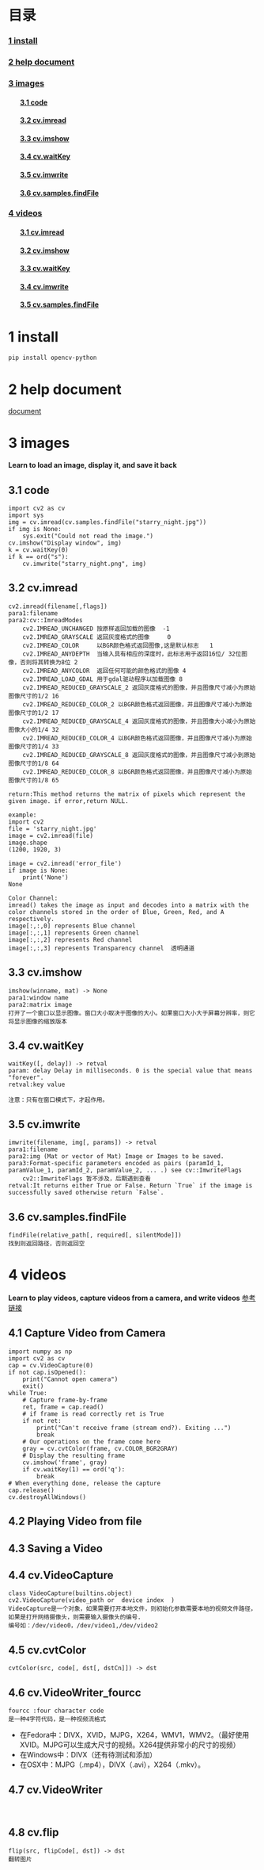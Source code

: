 # 目录
<h3><a href="#title1">1 install</a> </h3>
<h3><a href="#title2">2 help document</a> </h3>
<h3><a href="#title3">3 images</a> </h3>
		<h4><ul><a href="#title3.1">3.1 code </a> </h4>
		<h4><ul><a href="#title3.2">3.2 cv.imread </a> </h4>
		<h4><ul><a href="#title3.3">3.3 cv.imshow</a> </h4>
		<h4><ul><a href="#title3.4">3.4 cv.waitKey</a> </h4>
		<h4><ul><a href="#title3.5">3.5 cv.imwrite</a> </h4>
		<h4><ul><a href="#title3.6">3.6 cv.samples.findFile</a> </h4>
<h3><a href="#title4">4 videos</a> </h3>
		<h4><ul><a href="#title4.1">3.1 cv.imread </a> </h4>
		<h4><ul><a href="#title4.2">3.2 cv.imshow</a> </h4>
		<h4><ul><a href="#title4.3">3.3 cv.waitKey</a> </h4>
		<h4><ul><a href="#title4.4">3.4 cv.imwrite</a> </h4>
		<h4><ul><a href="#title4.5">3.5 cv.samples.findFile</a> </h4>

		
<div style="page-break-after:always"></div>

  <h1 id="title1">1 install</h1>  

```
pip install opencv-python
```
 <h1 id="title2">2 help document </h1>  
 
[document](https://docs.opencv.org/master/d0/de3/tutorial_py_intro.html)

<h1 id="title3">3 images </h1>  

**Learn to load an image, display it, and save it back**

<h2 id="title3.1">3.1 code </h2>  

```
import cv2 as cv
import sys
img = cv.imread(cv.samples.findFile("starry_night.jpg"))
if img is None:
    sys.exit("Could not read the image.")
cv.imshow("Display window", img)
k = cv.waitKey(0)
if k == ord("s"):
    cv.imwrite("starry_night.png", img)
```

<h2 id="title3.2">3.2 cv.imread </h2>  

```
cv2.imread(filename[,flags])
para1:filename
para2:cv::ImreadModes
	cv2.IMREAD_UNCHANGED 按原样返回加载的图像  -1
	cv2.IMREAD_GRAYSCALE 返回灰度格式的图像     0
	cv2.IMREAD_COLOR     以BGR颜色格式返回图像,这是默认标志   1
	cv2.IMREAD_ANYDEPTH  当输入具有相应的深度时，此标志用于返回16位/ 32位图像，否则将其转换为8位 2
	cv2.IMREAD_ANYCOLOR  返回任何可能的颜色格式的图像 4
	cv2.IMREAD_LOAD_GDAL 用于gdal驱动程序以加载图像 8
	cv2.IMREAD_REDUCED_GRAYSCALE_2 返回灰度格式的图像，并且图像尺寸减小为原始图像尺寸的1/2 16
	cv2.IMREAD_REDUCED_COLOR_2 以BGR颜色格式返回图像，并且图像尺寸减小为原始图像尺寸的1/2 17
	cv2.IMREAD_REDUCED_GRAYSCALE_4 返回灰度格式的图像，并且图像大小减小为原始图像大小的1/4 32
	cv2.IMREAD_REDUCED_COLOR_4 以BGR颜色格式返回图像，并且图像尺寸减小为原始图像尺寸的1/4 33
	cv2.IMREAD_REDUCED_GRAYSCALE_8 返回灰度格式的图像，并且图像尺寸减小到原始图像尺寸的1/8 64
	cv2.IMREAD_REDUCED_COLOR_8 以BGR颜色格式返回图像，并且图像尺寸减小为原始图像尺寸的1/8 65
	
return:This method returns the matrix of pixels which represent the given image. if error,return NULL.

example:
import cv2
file = 'starry_night.jpg'
image = cv2.imread(file)
image.shape
(1200, 1920, 3)

image = cv2.imread('error_file')
if image is None:
	print('None')
None

Color Channel:
imread() takes the image as input and decodes into a matrix with the color channels stored in the order of Blue, Green, Red, and A respectively.  
image[:,:,0] represents Blue channel  
image[:,:,1] represents Green channel  
image[:,:,2] represents Red channel  
image[:,:,3] represents Transparency channel  透明通道
```

<h2 id="title3.3">3.3 cv.imshow </h2>  

```
imshow(winname, mat) -> None
para1:window name
para2:matrix image
打开了一个窗口以显示图像。窗口大小取决于图像的大小。如果窗口大小大于屏幕分辨率，则它将显示图像的缩放版本
```
<h2 id="title3.4">3.4 cv.waitKey</h2>  

```
waitKey([, delay]) -> retval
param: delay Delay in milliseconds. 0 is the special value that means "forever".
retval:key value

注意：只有在窗口模式下，才起作用。
```
<h2 id="title3.5">3.5 cv.imwrite</h2>  

```
imwrite(filename, img[, params]) -> retval
para1:filename
para2:img (Mat or vector of Mat) Image or Images to be saved.
para3:Format-specific parameters encoded as pairs (paramId_1, paramValue_1, paramId_2, paramValue_2, ... .) see cv::ImwriteFlags
	cv2::ImwriteFlags 暂不涉及，后期遇到查看
retval:It returns either True or False. Return `True` if the image is successfully saved otherwise return `False`.
```

<h2 id="title3.6">3.6 cv.samples.findFile </h2>  

```
findFile(relative_path[, required[, silentMode]])
找到则返回路径，否则返回空
```

<h1 id="title4">4 videos </h1>  

**Learn to play videos, capture videos from a camera, and write videos**
[参考链接](https://docs.opencv.org/master/dd/d43/tutorial_py_video_display.html)

<h2 id="title4.1">4.1 Capture Video from Camera </h2>  

```
import numpy as np
import cv2 as cv
cap = cv.VideoCapture(0)
if not cap.isOpened():
    print("Cannot open camera")
    exit()
while True:
    # Capture frame-by-frame
    ret, frame = cap.read()
    # if frame is read correctly ret is True
    if not ret:
        print("Can't receive frame (stream end?). Exiting ...")
        break
    # Our operations on the frame come here
    gray = cv.cvtColor(frame, cv.COLOR_BGR2GRAY)
    # Display the resulting frame
    cv.imshow('frame', gray)
    if cv.waitKey(1) == ord('q'):
        break
# When everything done, release the capture
cap.release()
cv.destroyAllWindows()
```


<h2 id="title4.2">4.2 Playing Video from file </h2>  
<h2 id="title4.3">4.3 Saving a Video </h2>  

<h2 id="title4.4">4.4 cv.VideoCapture </h2>  

```
class VideoCapture(builtins.object)
cv2.VideoCapture(video_path or  device index  )
VideoCapture是一个对象，如果需要打开本地文件，则初始化参数需要本地的视频文件路径，如果是打开网络摄像头，则需要输入摄像头的编号.
编号如：/dev/video0，/dev/video1,/dev/video2

```

<h2 id="title4.5">4.5 cv.cvtColor </h2>  

```
cvtColor(src, code[, dst[, dstCn]]) -> dst

```

<h2 id="title4.6">4.6 cv.VideoWriter_fourcc </h2>  

```
fourcc :four character code
是一种4字符代码，是一种视频流格式
```

-   在Fedora中：DIVX，XVID，MJPG，X264，WMV1，WMV2。（最好使用XVID。MJPG可以生成大尺寸的视频。X264提供非常小的尺寸的视频）
-   在Windows中：DIVX（还有待测试和添加）
-   在OSX中：MJPG（.mp4），DIVX（.avi），X264（.mkv）。

<h2 id="title4.7">4.7 cv.VideoWriter </h2>  


```


```

<h2 id="title4.8">4.8 cv.flip </h2>  

```
flip(src, flipCode[, dst]) -> dst
翻转图片
```






<!--stackedit_data:
eyJoaXN0b3J5IjpbOTI5NjA5MzI4LDIxMjcxMzI4NTcsLTMzMT
A0NDMxNiwtMTc5OTEwODU3OCwtMTY2MDEyNTAxNywtMTM4MDE2
MzQwMCwtMTc4OTMxNzc1OCwtMTE0NDIzOTA1MywtNjkwNTU2Nz
UyLC0xNzQxMzc1NTgwLDY3MDg3ODQxMiwtMTYzODc2MTQ1MSwx
OTAzMjEyNzM0LDE5MDQ3MzM3NywtMTIxMDgwNTE3NiwtNDk1NT
UzODA0XX0=
-->